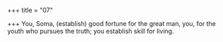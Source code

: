 +++
title = "07"

+++
You, Soma, (establish) good fortune for the great man, you, for the  youth who pursues the truth;
you establish skill for living.